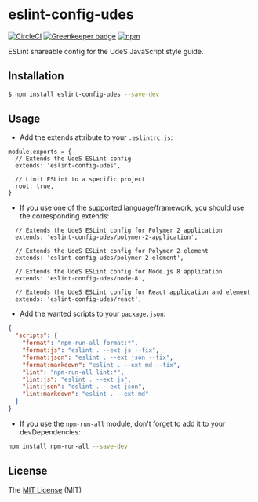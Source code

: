 # eslint-config-udes

[![CircleCI](https://circleci.com/gh/UdeS-STI/eslint-config-udes.svg?style=svg)](https://circleci.com/gh/UdeS-STI/eslint-config-udes)
[![Greenkeeper badge](https://badges.greenkeeper.io/UdeS-STI/eslint-config-udes.svg)](https://greenkeeper.io/)
[![npm](https://img.shields.io/npm/v/eslint-config-udes.svg?style=flat-square)](https://www.npmjs.com/package/eslint-config-udes)

ESLint shareable config for the UdeS JavaScript style guide.

## Installation
```bash
$ npm install eslint-config-udes --save-dev
```

## Usage
- Add the extends attribute to your `.eslintrc.js`:

```javacript
module.exports = {
  // Extends the UdeS ESLint config
  extends: 'eslint-config-udes',
  
  // Limit ESLint to a specific project
  root: true,
}
```

- If you use one of the supported language/framework, you should use the corresponding extends:
```
  // Extends the UdeS ESLint config for Polymer 2 application
  extends: 'eslint-config-udes/polymer-2-application',
  
  // Extends the UdeS ESLint config for Polymer 2 element
  extends: 'eslint-config-udes/polymer-2-element',
  
  // Extends the UdeS ESLint config for Node.js 8 application
  extends: 'eslint-config-udes/node-8',
  
  // Extends the UdeS ESLint config for React application and element
  extends: 'eslint-config-udes/react',
```

- Add the wanted scripts to your `package.json`:

```json
{ 
  "scripts": {
    "format": "npm-run-all format:*",
    "format:js": "eslint . --ext js --fix",
    "format:json": "eslint . --ext json --fix",
    "format:markdown": "eslint . --ext md --fix",
    "lint": "npm-run-all lint:*",
    "lint:js": "eslint . --ext js",
    "lint:json": "eslint . --ext json",
    "lint:markdown": "eslint . --ext md"
  }
}
```

- If you use the `npm-run-all` module, don't forget to add it to your devDependencies:
```bash
npm install npm-run-all --save-dev
```

## License
The [MIT License][1] (MIT)

[1]: https://opensource.org/licenses/MIT
